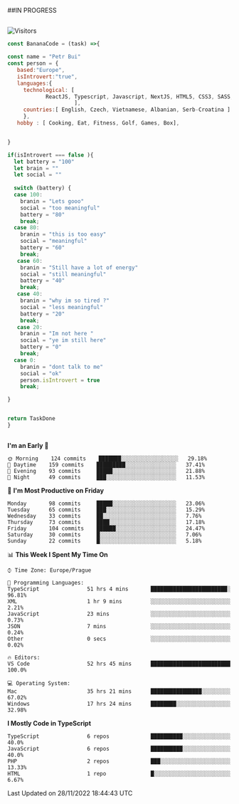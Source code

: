 ##IN PROGRESS
##
![Visitors](https://komarev.com/ghpvc/?username=petrbui&style=for-the-badge&label=Visitors+👀)
```Javascript
const BananaCode = (task) =>{

const name = "Petr Bui"
const person = {
   based:"Europe",
   isIntrovert:"true",
   languages:{
     technological: [ 
            ReactJS, Typescript, Javascript, NextJS, HTML5, CSS3, SASS, Redux, Node, Storybook, Styled-Component
                     ],
     countries:[ English, Czech, Vietnamese, Albanian, Serb-Croatina ]
     },
   hobby : [ Cooking, Eat, Fitness, Golf, Games, Box],


}

if(isIntrovert === false ){
  let battery = "100"
  let brain = ""
  let social = ""
  
  switch (battery) {
  case 100:
    branin = "Lets gooo"
    social = "too meaningful"
    battery = "80"
    break;
  case 80:
    branin = "this is too easy"
    social = "meaningful"
    battery = "60"
    break;
   case 60:
    branin = "Still have a lot of energy"
    social = "still meaningful"
    battery = "40"
    break;
   case 40:
    branin = "why im so tired ?"
    social = "less meaningful"
    battery = "20"
    break;
   case 20:
    branin = "Im not here "
    social = "ye im still here"
    battery = "0"
    break;
  case 0:
    branin = "dont talk to me"
    social = "ok"
    person.isIntrovert = true
    break;

}


return TaskDone
}
```



##
<!--
[![My GitHub stats](https://github-readme-stats.vercel.app/api?username=petrbui&theme=github_dark)](https://github.com/anuraghazra/github-readme-stats)

[![My wakatime stats](https://github-readme-stats.vercel.app/api/wakatime?username=petrbui&theme=github_dark)](https://github.com/anuraghazra/github-readme-stats)
-->
<!--START_SECTION:waka-->
**I'm an Early 🐤** 

```text
🌞 Morning    124 commits    ███████░░░░░░░░░░░░░░░░░░   29.18% 
🌆 Daytime    159 commits    █████████░░░░░░░░░░░░░░░░   37.41% 
🌃 Evening    93 commits     █████░░░░░░░░░░░░░░░░░░░░   21.88% 
🌙 Night      49 commits     ███░░░░░░░░░░░░░░░░░░░░░░   11.53%

```
📅 **I'm Most Productive on Friday** 

```text
Monday       98 commits     █████░░░░░░░░░░░░░░░░░░░░   23.06% 
Tuesday      65 commits     ███░░░░░░░░░░░░░░░░░░░░░░   15.29% 
Wednesday    33 commits     ██░░░░░░░░░░░░░░░░░░░░░░░   7.76% 
Thursday     73 commits     ████░░░░░░░░░░░░░░░░░░░░░   17.18% 
Friday       104 commits    ██████░░░░░░░░░░░░░░░░░░░   24.47% 
Saturday     30 commits     █░░░░░░░░░░░░░░░░░░░░░░░░   7.06% 
Sunday       22 commits     █░░░░░░░░░░░░░░░░░░░░░░░░   5.18%

```


📊 **This Week I Spent My Time On** 

```text
⌚︎ Time Zone: Europe/Prague

💬 Programming Languages: 
TypeScript               51 hrs 4 mins       ████████████████████████░   96.81% 
XML                      1 hr 9 mins         ░░░░░░░░░░░░░░░░░░░░░░░░░   2.21% 
JavaScript               23 mins             ░░░░░░░░░░░░░░░░░░░░░░░░░   0.73% 
JSON                     7 mins              ░░░░░░░░░░░░░░░░░░░░░░░░░   0.24% 
Other                    0 secs              ░░░░░░░░░░░░░░░░░░░░░░░░░   0.02%

🔥 Editors: 
VS Code                  52 hrs 45 mins      █████████████████████████   100.0%

💻 Operating System: 
Mac                      35 hrs 21 mins      ████████████████░░░░░░░░░   67.02% 
Windows                  17 hrs 24 mins      ████████░░░░░░░░░░░░░░░░░   32.98%

```

**I Mostly Code in TypeScript** 

```text
TypeScript               6 repos             ██████████░░░░░░░░░░░░░░░   40.0% 
JavaScript               6 repos             ██████████░░░░░░░░░░░░░░░   40.0% 
PHP                      2 repos             ███░░░░░░░░░░░░░░░░░░░░░░   13.33% 
HTML                     1 repo              █░░░░░░░░░░░░░░░░░░░░░░░░   6.67%

```



 Last Updated on 28/11/2022 18:44:43 UTC
<!--END_SECTION:waka-->
